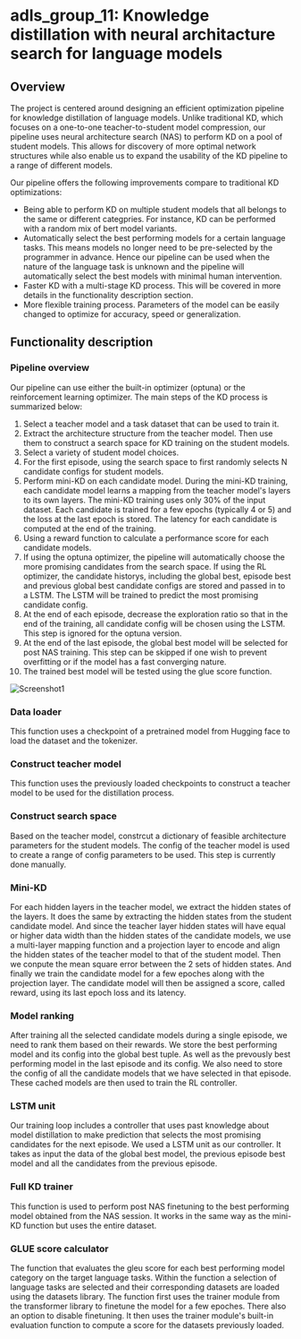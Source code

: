 # adls_group_11: Knowledge distillation with neural architacture search for language models
## Overview

The project is centered around designing an efficient optimization pipeline for knowledge distillation of language models. Unlike traditional KD, which focuses on a one-to-one teacher-to-student model compression, our pipeline uses neural architecture search (NAS) to perform KD on a pool of student models. This allows for discovery of more optimal network structures while also enable us to expand the usability of the KD pipeline to a range of different models.

Our pipeline offers the following improvements compare to traditional KD optimizations:
- Being able to perform KD on multiple student models that all belongs to the same or different categpries. For instance, KD can be performed with a random mix of bert model variants.
- Automatically select the best performing models for a certain language tasks. This means models no longer need to be pre-selected by the programmer in advance. Hence our pipeline can be used when the nature of the language task is unknown and the pipeline will automatically select the best models with minimal human intervention.
- Faster KD with a multi-stage KD process. This will be covered in more details in the functionality description section.
- More flexible training process. Parameters of the model can be easily changed to optimize for accuracy, speed or generalization.

## Functionality description
### Pipeline overview
Our pipeline can use either the built-in optimizer (optuna) or the reinforcement learning optimizer. The main steps of the KD process is summarized below:
1. Select a teacher model and a task dataset that can be used to train it.
2. Extract the architecture structure from the teacher model. Then use them to construct a search space for KD training on the student models.
3. Select a variety of student model choices.
4. For the first episode, using the search space to first randomly selects N candidate configs for student models.
5. Perform mini-KD on each candidate model. During the mini-KD training, each candidate model learns a mapping from the teacher model's layers to its own layers. The mini-KD training uses only 30% of the input dataset. Each candidate is trained for a few epochs (typically 4 or 5) and the loss at the last epoch is stored. The latency for each candidate is computed at the end of the training.
6. Using a reward function to calculate a performance score for each candidate models.
7. If using the optuna optimizer, the pipeline will automatically choose the more promising candidates from the search space. If using the RL optimizer, the candidate historys, including the global best, episode best and previous global best candidate configs are stored and passed in to a LSTM. The LSTM will be trained to predict the most promising candidate config.
8. At the end of each episode, decrease the exploration ratio so that in the end of the training, all candidate config will be chosen using the LSTM. This step is ignored for the optuna version.
9. At the end of the last episode, the global best model will be selected for post NAS training. This step can be skipped if one wish to prevent overfitting or if the model has a fast converging nature.
10. The trained best model will be tested using the glue score function.

![Screenshot1](https://github.com/tomytzhou/adls_group_11/blob/main/WhatsApp%20Image%202025-03-26%20at%2015.25.43_56d0a755.jpg)

### Data loader
This function uses a checkpoint of a pretrained model from Hugging face to load the dataset and the tokenizer.

### Construct teacher model
This function uses the previously loaded checkpoints to construct a teacher model to be used for the distillation process.

### Construct search space
Based on the teacher model, constrcut a dictionary of feasible architecture parameters for the student models. The config of the teacher model is used to create a range of config parameters to be used. This step is currently done manually.

### Mini-KD
For each hidden layers in the teacher model, we extract the hidden states of the layers. It does the same by extracting the hidden states from the student candidate model. And since the teacher layer hidden states will have equal or higher data width than the hidden states of the candidate models, we use a multi-layer mapping function and a projection layer to encode and align the hidden states of the teacher model to that of the student model. Then we conpute the mean square error between the 2 sets of hidden states. And finally we train the candidate model for a few epoches along with the projection layer. The candidate model will then be assigned a score, called reward, using its last epoch loss and its latency.

### Model ranking
After training all the selected candidate models during a single episode, we need to rank them based on their rewards. We store the best performing model and its config into the global best tuple. As well as the prevously best performing model in the last episode and its config. We also need to store the config of all the candidate models that we have selected in that episode. These cached models are then used to train the RL controller.

### LSTM unit
Our training loop includes a controller that uses past knowledge about model distillation to make prediction that selects the most promising candidates for the next episode. We used a LSTM unit as our controller. It takes as input the data of the global best model, the previous episode best model and all the candidates from the previous episode.

### Full KD trainer
This function is used to perform post NAS finetuning to the best performing model obtained from the NAS session. It works in the same way as the mini-KD function but uses the entire dataset.

### GLUE score calculator
The function that evaluates the gleu score for each best performing model category on the target language tasks. Within the function a selection of language tasks are selected and their corresponding datasets are loaded using the datasets library. The function first uses the trainer module from the transformer library to finetune the model for a few epoches. There also an option to disable finetuning. It then uses the trainer module's built-in evaluation function to compute a score for the datasets previously loaded.
